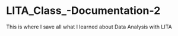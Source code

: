 # LITA_Class_-Documentation-2
This is where I save all what I learned about Data Analysis with LITA

##
